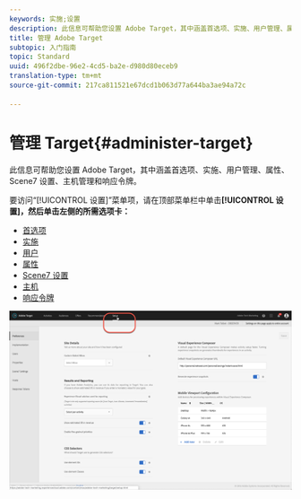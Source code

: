 ```yaml
---
keywords: 实施;设置
description: 此信息可帮助您设置 Adobe Target，其中涵盖首选项、实施、用户管理、属性、Scene7 设置、主机管理和响应令牌。
title: 管理 Adobe Target
subtopic: 入门指南
topic: Standard
uuid: 496f2dbe-96e2-4cd5-ba2e-d980d80eceb9
translation-type: tm+mt
source-git-commit: 217ca811521e67dcd1b063d77a644ba3ae94a72c

---
```



# 管理 Target{#administer-target}

此信息可帮助您设置 Adobe Target，其中涵盖首选项、实施、用户管理、属性、Scene7 设置、主机管理和响应令牌。

要访问“[!UICONTROL 设置]”菜单项，请在顶部菜单栏中单击&#x200B;**[!UICONTROL 设置]，然后单击左侧的所需选项卡：**

* [首选项](/help/administrating-target/r-target-account-preferences/target-account-preferences.md)
* [实施](/help/c-implementing-target/implementing-target.md)
* [用户](/help/administrating-target/c-user-management/user-management.md)
* [属性](/help/administrating-target/c-user-management/property-channel/property-channel.md)
* [Scene7 设置](/help/administrating-target/scene7-settings.md)
* [主机](/help/administrating-target/hosts.md)
* [响应令牌](/help/administrating-target/response-tokens.md)

![Adobe Target 设置菜单](/help/administrating-target/assets/setup_menu_new.png)